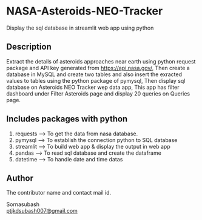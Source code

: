 # NASA-Asteroids-NEO-Tracker
Display the sql database in streamlit web app using python
## Description
Extract the details of asteroids approaches near earth using python request package and API key generated from https://api.nasa.gov/, Then create a database in MySQL and create two tables and also insert the exracted values to tables using the python package of pymysql, Then display sql database on Asteroids NEO Tracker wep data app, This app has filter dashboard under Filter Asteroids page and display 20 queries on Queries page.
## Includes packages with python
1. requests --> To get the data from nasa database.
2. pymysql  --> To establish the connection python to SQL database
3. streamlit --> To build web app & display the output in web app
4. pandas    --> To read sql database and create the dataframe
5. datetime  --> To handle date and time datas

## Author
The contributor name and contact mail id.

 Sornasubash  
 ptjkdsubash007@gmail.com
